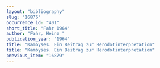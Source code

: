 ```yaml
---
layout: "bibliography"
slug: "16876"
occurrence_id: "401"
short_title: "Fahr 1964"
author: "Fahr, Heinz "
publication_year: "1964"
title: "Kambyses. Ein Beitrag zur Herodotinterpretation"
title: "Kambyses. Ein Beitrag zur Herodotinterpretation"
previous_item: "16879"
---
```

